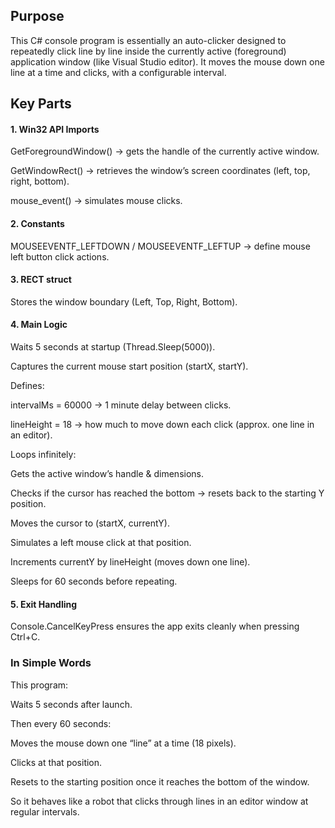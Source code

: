## Purpose

This C# console program is essentially an auto-clicker designed to repeatedly click line by line inside the currently active (foreground) application window (like Visual Studio editor). It moves the mouse down one line at a time and clicks, with a configurable interval.

## Key Parts

#### 1. Win32 API Imports

GetForegroundWindow() → gets the handle of the currently active window.

GetWindowRect() → retrieves the window’s screen coordinates (left, top, right, bottom).

mouse_event() → simulates mouse clicks.

#### 2. Constants

MOUSEEVENTF_LEFTDOWN / MOUSEEVENTF_LEFTUP → define mouse left button click actions.

#### 3. RECT struct

Stores the window boundary (Left, Top, Right, Bottom).

#### 4. Main Logic

Waits 5 seconds at startup (Thread.Sleep(5000)).

Captures the current mouse start position (startX, startY).

Defines:

intervalMs = 60000 → 1 minute delay between clicks.

lineHeight = 18 → how much to move down each click (approx. one line in an editor).

Loops infinitely:

Gets the active window’s handle & dimensions.

Checks if the cursor has reached the bottom → resets back to the starting Y position.

Moves the cursor to (startX, currentY).

Simulates a left mouse click at that position.

Increments currentY by lineHeight (moves down one line).

Sleeps for 60 seconds before repeating.

#### 5. Exit Handling

Console.CancelKeyPress ensures the app exits cleanly when pressing Ctrl+C.

### In Simple Words

This program:

Waits 5 seconds after launch.

Then every 60 seconds:

Moves the mouse down one “line” at a time (18 pixels).

Clicks at that position.

Resets to the starting position once it reaches the bottom of the window.

So it behaves like a robot that clicks through lines in an editor window at regular intervals.
